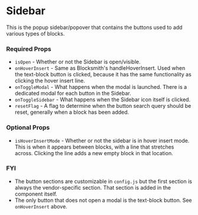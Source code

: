# Sidebar

This is the popup sidebar/popover that contains the buttons used to add various types of blocks.

### Required Props
+ `isOpen`            - Whether or not the Sidebar is open/visible.
+ `onHoverInsert`     - Same as Blocksmith's handleHoverInsert. Used when the text-block button is clicked, because it has the same functionality as clicking the hover insert line.
+ `onToggleModal`     - What happens when the modal is launched. There is a dedicated modal for each button in the Sidebar.
+ `onToggleSidebar`   - What happens when the Sidebar icon itself is clicked.
+ `resetFlag`         - A flag to determine when the button search query should be reset, generally when a block has been added.

### Optional Props
+ `isHoverInsertMode` - Whether or not the sidebar is in hover insert mode. This is when it appears between blocks, with a line that stretches across. Clicking the line adds a new empty block in that location.

### FYI
+ The button sections are customizable in `config.js` but the first section is always the vendor-specific section. That section is added in the component itself.
+ The only button that does not open a modal is the text-block button. See `onHoverInsert` above.
